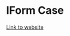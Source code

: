 # IForm Case

[Link to website](https://camillagejl.com/kea/3-semester/theme12/iform_case/dist/index.html)
